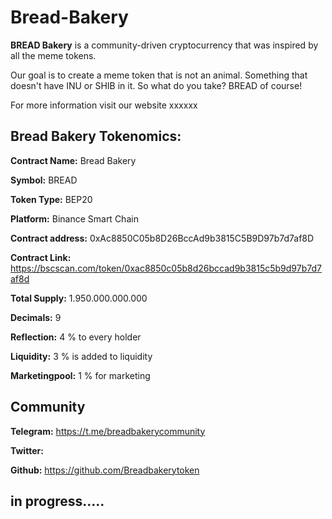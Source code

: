 # Bread-Bakery

**BREAD Bakery** is a community-driven cryptocurrency that was inspired by all the meme tokens. 

Our goal is to create a meme token that is not an animal. Something that doesn't have INU or SHIB in it. So what do you take? BREAD of course!

For more information visit our website xxxxxx




## Bread Bakery Tokenomics:

**Contract Name:** Bread Bakery

**Symbol:** BREAD

**Token Type:** BEP20

**Platform:** Binance Smart Chain

**Contract address:** 0xAc8850C05b8D26BccAd9b3815C5B9D97b7d7af8D

**Contract Link:** https://bscscan.com/token/0xac8850c05b8d26bccad9b3815c5b9d97b7d7af8d

**Total Supply:** 1.950.000.000.000

**Decimals:** 9

**Reflection:** 4 % to every holder

**Liquidity:** 3 % is added to liquidity
  
**Marketingpool:** 1 % for marketing

 
 

## Community

**Telegram:** https://t.me/breadbakerycommunity

**Twitter:**

**Github:** https://github.com/Breadbakerytoken



## in progress.....

